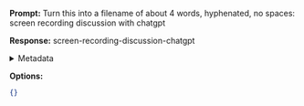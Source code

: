 **Prompt:**
Turn this into a filename of about 4 words, hyphenated, no spaces: screen recording discussion with chatgpt

**Response:**
screen-recording-discussion-chatgpt

<details><summary>Metadata</summary>

- Duration: 1446 ms
- Datetime: 2023-11-10T18:07:10.136883
- Model: gpt-3.5-turbo-0613

</details>

**Options:**
```json
{}
```


